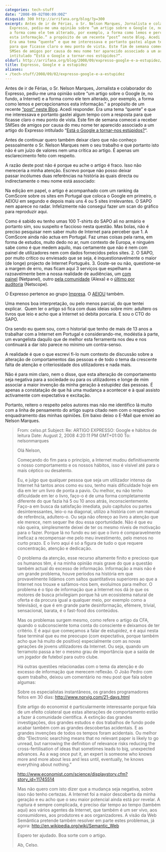 ```yaml
---
categories: tech-stuff
date: "2008-09-02T00:09:00Z"
disqusid: 300 http://arrifana.org/blog/?p=300
excerpt: Antes de ir de Férias, o Sr. Nelson Marques, Jornalista e colaborador do
  Expresso, pediu-me uma opinião sobre “um artigo sobre o Google (e, no fundo, a Internet) e
  a forma como ele tem alterado, por exemplo, a forma como lemos e percepcionamos
  esta informação.” a propósito de um recente “post” neste Blog. Acedi responder.
  Era uma tema “quente” e que me interessava e portanto gastei algum tempo com a resposta
  para que ficasse claro o meu ponto de vista. Este fim de semana comecei a receber
  SMSes de amigos por causa do meu nome ter aparecido associado a um artigo do Expresso
  intitulado “Está o Google a tornar-nos estúpidos?“. 
oldurl: http://arrifana.org/blog/2008/09/expresso-google-e-a-estupidez/
title: Expresso, Google e a estupidez
aliases:
- /tech-stuff/2008/09/02/expresso-google-e-a-estupidez
---
```


Antes de ir de Férias, o Sr. Nelson Marques, Jornalista e colaborador do Expresso, pediu-me uma opinião sobre “um artigo sobre o Google (e, no fundo, a Internet) e a forma como ele tem alterado, por exemplo, a forma como lemos e percepcionamos esta informação.” a propósito de um recente [“post” neste Blog][1]. Acedi responder. Era uma tema “quente” e que me interessava e portanto gastei algum tempo com a resposta para que ficasse claro o meu ponto de vista. Este fim de semana comecei a receber SMSes de amigos por causa do meu nome ter aparecido associado a um artigo do Expresso intitulado “[Está o Google a tornar-nos estúpidos?][2]“.

Antes de continuar quero também deixar claro que não conheço pessoalmente o Sr. Nelson Marques nem o seu trabalho e que portanto isto não é um juízo de valores nem uma crítica ao artigo. É apenas um esclarecimento feito com respeito.

A razão deste post não é porque eu ache o artigo é fraco. Isso não mereceria a minha atenção. Escrevo porque não posso deixar passar incólumes duas referências na história às quais directa ou indirectamente o meu nome está associado:

Na edição em papel, o artigo é acompanhado com um ranking da ComScore sobre os sites em Portugal que coloca o Google em primeiro, o AEIOU em segundo e depois mais uns 4 ou 5 sites irrelevantes. O SAPO nem aparece no radar. Infelizmente não consegui fazer um scan do gráfico para reproduzir aqui.

Como é sabido eu tenho umas 100 T-shirts do SAPO ali no armário e portanto sim, sou suspeito e faccioso nesta questão. Mas bolas, não é preciso pesquisar nem saber muito de Internet para perceber que 1. A ComScore ainda não actua em Portugal. Faz umas coisas pela rama, em forma de estudos, muito dedo no ar, num contexto de Europa, e ninguém sabe como é que medem aquilo, mas certamente que não é nem com painel de utilizadores nem com dados fornecidos pelos sites. 2. O SAPO, por muito crítico ou enviesado que se seja, é inquestionavelmente o maior (de longe) projecto de Internet Português. 3. Goste-se ou não, questione-se a margem de erro, mas ficam aqui 3 serviços que espelham a razoavelmente bem a nossa realidade de audiências, um [com painel][3] (Netpanel), outro [pela comunidade][4] (Alexa) e o [último por auditoria][5] (Netscope).


O Expresso pertence ao grupo [Impresa][6]. O [AEIOU][7] também.

Uma menos boa interpretação, ou pelo menos parcial, do que tentei explicar.  Quem ler o artigo só fica com duas ideias sobre mim: adultero os livros que leio e acho que a Internet só debita porcaria. E sou o CTO do SAPO.

Ora sendo eu quem sou, com o historial que tenho de mais de 13 anos a trabalhar com a Internet em Portugal e considerando-me, modéstia à parte, um evangelista daquilo que de melhor esta ferramenta nos deu e nos continuará a dar isto parece no mínimo um contra-senso.

A realidade é que o que escrevi fi-lo num contexto de discussão sobre a alteração de comportamentos das pessoas e de todo o tema da crescente falta de atenção e criteriosidade dos utilizadores e nada mais.

Não é para mim claro, nem o disse, que esta alteração de comportamento seja negativa para a sociedade ou para os utilizadores e longe de mim associar a maior invenção da minha geração à estupidez das pessoas. É apenas a constatação de que há uma mudança a acontecer e à qual assisto activamente com expectativa e excitação.

Portanto, reitero o respeito pelos autores mas não me identifico lá muito com a linha de pensamento do artigo supra citado nem com o respectivo enquadramento das minhas opiniões. Em baixo deixo o E-Mail que enviei ao Nelson Marques.

> From:   celso.pt
> Subject:    Re: ARTIGO EXPRESSO: Google e hábitos de leitura
> Date:   August 2, 2008 4:20:11 PM GMT+01:00
> To:     nelsonmarques
>
> Olá Nelson,
> 
> Começando do fim para o princípio, a Internet mudou definitivamente o nosso comportamento e os nossos hábitos, isso é visível até para o mais céptico ou desatento.
> 
> Eu, e julgo que qualquer pessoa que seja um utilizador intenso da Internet há tantos anos como eu sou, tenho mais dificuldade hoje em dia em ler um livro de ponta a pavio. Ou melhor, eu não tenho dificuldade em ler o livro, faço-o é de uma forma completamente diferente do que fazia há 5 ou 10 anos atrás, inconscientemente. Faço-a em busca da satisfação imediata, pulo capítulos ou partes desinteressantes, leio-o na diagonal, utilizo a história com um manual de referência, adultero-o. Ou seja não ofereço ao livro a atenção que ele merece, nem sequer lhe dou essa oportunidade. Não é que eu não queira, simplesmente deixei de ter os mesmo níveis de motivação para o fazer. Porque lá no fundo eu sei que o livro é comparavelmente ineficaz a recompensar-me pelo meu investimento, pelo menos no curto prazo. E o livro aqui é só a figura de tudo o que requere concentração, atenção e dedicação.
> 
> O problema da atenção, esse recurso altamente finito e precioso que os humanos têm, é na minha opinião mais grave do que a questão também actual do excesso de informação. Informação a mais não é um grande problema, houve periodos na história em que provavelmente lidámos com saltos quantitativos superiores ao que a Internet nos trouxe e safámos-nos bem, evoluímos para melhor. O problema é o tipo de informação que a Internet nos dá (e que os motores de busca privilegiam porque há um ecosistema natural de oferta e da procura igual a qualquer meio, por exemplo como a televisão), e que é em grande parte desinformação, efémere, trivial, sensacional, barata, é o fast-food dos conteúdos.
> 
> Mas os problemas surgem mesmo, como refere o artigo da CFA, quando o subconsciente toma conta do consciente e deixamos de ter critério. E é aqui que começamos a falar de estupidez, e é aqui nesta fase terminal que eu me preocupo (com expectativa, porque também acho que há muito de positivo) especialmente com as novas gerações de jovens utilizadores da Internet. Ou seja, quando um terramoto passa a ter o mesmo grau de importância que a saída de um jogador de futebol para outro clube.
> 
> Há outras questões relacionadas com o tema da atenção e do excesso de informação que merecem reflexão. O João Pedro com quem trabalho, deixou um comentário no meu post que fala sobre algumas:
> 
> Sobre os especialistas instantâneos, os grandes programadores feitos em 30 dias: http://www.norvig.com/21-days.html
> 
> Este artigo do economist é particularmente interessante porque fala de um efeito colateral que estas alterações de comportamento estão a fazer á comunidade cientifica. A extinção das grandes investigações, dos grandes estudos e dos trabalhos de fundo pode acabar também com as grandes descobertas acidentais. E as grandes invenções de todos os tempos foram acidentais. Ou melhor dito “Electronic searching means that no relevant paper is likely to go unread, but narrowing the definition of relevance risks reducing the cross-fertilisation of ideas that sometimes leads to big, unexpected advances. As a wag once put it, an expert is someone who knows more and more about less and less until, eventually, he knows everything about nothing.”
> 
> http://www.economist.com/science/displaystory.cfm?story_id=11745514
> 
> Mas não quero com isto dizer que a mudança seja negativa, sobre isso não tenho certezas. A Internet foi a maior descoberta da minha geração e eu acho que o seu maior potencial ainda está por revelar. A ruptura é sempre complicada, é preciso dar tempo ao tempo (também aqui) aos vários agentes da Internet, que também é um ser vivo, aos consumidores, aos produtores e aos organizadores. A visão da Web Semântica pretende também resolver em parte estes problemas, já agora: http://en.wikipedia.org/wiki/Semantic_Web
> 
> Espero ter ajudado. Boa sorte com o artigo.
> 
> Ab,
> Celso.

[1]: http://celso.arrifana.org/archives/456-Sobre-a-atenco.html
[2]: http://aeiou.expresso.pt/gen.pl?p=stories&op=view&fokey=ex.stories/397363
[3]: http://netpanel.marktest.pt/
[4]: http://www.alexa.com/data/details/traffic_details/sapo.pt?site0=sapo.pt&site1=aeiou.pt&site2=google.pt&y=r&z=3&h=300&w=470&c=1&u%5B%5D=sapo.pt&u%5B%5D=aeiou.pt&u%5B%5D=google.pt&x=2008-09-02T00%253A17%253A34.000Z&check=www.alexa.com&signature=TBw9jSsl3MvPJ9aLHDYhguxpjvk%253D&range=6m&size=Medium
[5]: http://www.netscope.marktest.pt/
[6]: http://www.impresa.pt/
[7]: http://www.aeiou.pt/
